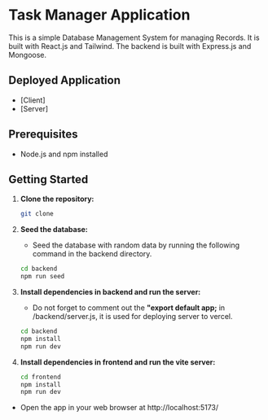 
# Task Manager Application
This is a simple Database Management System for managing Records. It is built with React.js and Tailwind. The backend is built with Express.js and Mongoose.

## Deployed Application
- [Client]
- [Server]

## Prerequisites
- Node.js and npm installed

## Getting Started

1. **Clone the repository:**
	```bash
	git clone 
	```

2. **Seed the database:**
	- Seed the database with random data by running the following command in the backend directory.
	```bash
	cd backend
	npm run seed
	```

3. **Install dependencies in backend and run the server:**
	- Do not forget to comment out the **"export default app;** in /backend/server.js, it is used for deploying server to vercel.

   ```bash
   cd backend
   npm install
   npm run dev
   ```

4. **Install dependencies in frontend and run the vite server:**
   ```bash
   cd frontend
   npm install
   npm run dev
   ```

- Open the app in your web browser at http://localhost:5173/
